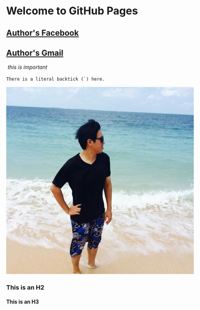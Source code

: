 # Welcome to GitHub Pages

## [Author's Facebook](https://www.facebook.com/chen.han.3597 "title")
## [Author's Gmail](<citrus2717@gmail.com>)
  *this is important*
  
  ``There is a literal backtick (`) here.``
  
  ![Author](author.jpg)
  

### This is an H2

#### This is an H3
